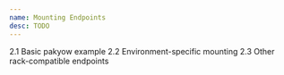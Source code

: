 ```yaml
---
name: Mounting Endpoints
desc: TODO
---
```


2.1 Basic pakyow example
2.2 Environment-specific mounting
2.3 Other rack-compatible endpoints
